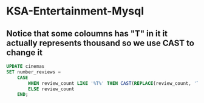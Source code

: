 # KSA-Entertainment-Mysql
## Notice that some coloumns has "T" in it it actually represents thousand so we use CAST to change it
```sql
UPDATE cinemas
SET number_reviews = 
    CASE 
        WHEN review_count LIKE '%T%' THEN CAST(REPLACE(review_count, 'T', '') AS UNSIGNED) * 1000
        ELSE review_count
    END;

```
